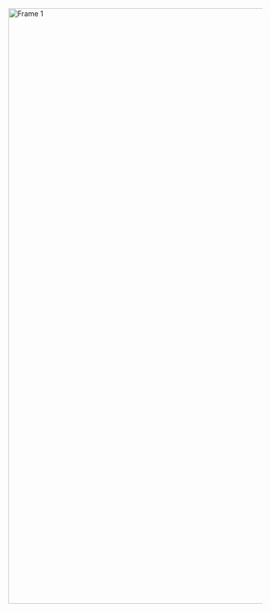 <img width="1180" alt="Frame 1" src="https://github.com/F1NH4WK/F1NH4WK/assets/71582642/8046024b-069a-4b03-970d-56f75451f719">
